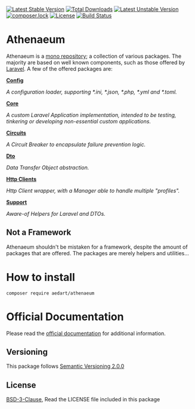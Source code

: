 [![Latest Stable Version](https://poser.pugx.org/aedart/athenaeum/v/stable)](https://packagist.org/packages/aedart/athenaeum)
[![Total Downloads](https://poser.pugx.org/aedart/athenaeum/downloads)](https://packagist.org/packages/aedart/athenaeum)
[![Latest Unstable Version](https://poser.pugx.org/aedart/athenaeum/v/unstable)](https://packagist.org/packages/aedart/athenaeum)
[![composer.lock](https://poser.pugx.org/aedart/athenaeum/composerlock)](https://packagist.org/packages/aedart/athenaeum)
[![License](https://poser.pugx.org/aedart/athenaeum/license)](https://packagist.org/packages/aedart/athenaeum)
[![Build Status](https://github.com/aedart/athenaeum/actions/workflows/tests.yaml/badge.svg?branch=main)](https://github.com/aedart/athenaeum/actions/workflows/tests.yaml)

# Athenaeum

Athenaeum is a [mono repository](https://en.wikipedia.org/wiki/Monorepo); a collection of various packages. 
The majority are based on well known components, such as those offered by [Laravel](https://laravel.com/).
A few of the offered packages are:

**[Config](https://aedart.github.io/athenaeum/archive/current/config/)**

_A configuration loader, supporting *.ini, *.json, *.php, *.yml and *.toml._

**[Core](https://aedart.github.io/athenaeum/archive/current/core/)**

_A custom Laravel Application implementation, intended to be testing, tinkering or developing non-essential custom applications._

**[Circuits](https://aedart.github.io/athenaeum/archive/current/circuits)**

_A Circuit Breaker to encapsulate failure prevention logic._

**[Dto](https://aedart.github.io/athenaeum/archive/current/dto/)**

_Data Transfer Object abstraction._

**[Http Clients](https://aedart.github.io/athenaeum/archive/current/http/clients/)** 

_Http Client wrapper, with a Manager able to handle multiple "profiles"._

**[Support](https://aedart.github.io/athenaeum/archive/current/support/)**

_Aware-of Helpers for Laravel and DTOs._

## Not a Framework

Athenaeum shouldn't be mistaken for a framework, despite the amount of packages that are offered.
The packages are merely helpers and utilities...

# How to install

```console
composer require aedart/athenaeum
```

# Official Documentation

Please read the [official documentation](https://aedart.github.io/athenaeum/) for additional information.

## Versioning

This package follows [Semantic Versioning 2.0.0](http://semver.org/)

## License

[BSD-3-Clause](http://spdx.org/licenses/BSD-3-Clause), Read the LICENSE file included in this package
